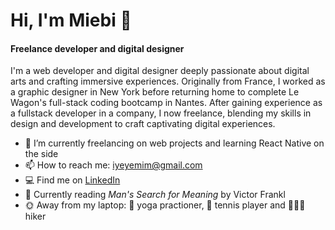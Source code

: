 # Hi, I'm Miebi 👋
#### Freelance developer and digital designer

I'm a web developer and digital designer deeply passionate about digital arts and crafting immersive experiences. Originally from France, I worked as a graphic designer in New York before returning home to complete Le Wagon's full-stack coding bootcamp in Nantes. After gaining experience as a fullstack developer in a company, I now freelance, blending my skills in design and development to craft captivating digital experiences.

- 🔭 I’m currently freelancing on web projects and learning React Native on the side
- 📫 How to reach me: iyeyemim@gmail.com
- 💻 Find me on <a href="https://www.linkedin.com/in/utilisateur387/" target="_blank">LinkedIn</a>
- 📖 Currently reading _Man's Search for Meaning_ by Victor Frankl
- 🌞 Away from my laptop: 🧘 yoga practioner, 🎾 tennis player and 🏃🏽‍♀️ hiker

<!--
**utilisateur387/utilisateur387** is a ✨ _special_ ✨ repository because its `README.md` (this file) appears on your GitHub profile.

Here are some ideas to get you started:

- 🔭 I’m currently working on ...
- 🌱 I’m currently learning ...
- 👯 I’m looking to collaborate on ...
- 🤔 I’m looking for help with ...
- 💬 Ask me about ...
- 📫 How to reach me: ...
- 😄 Pronouns: ...
- ⚡ Fun fact: ...
-->
